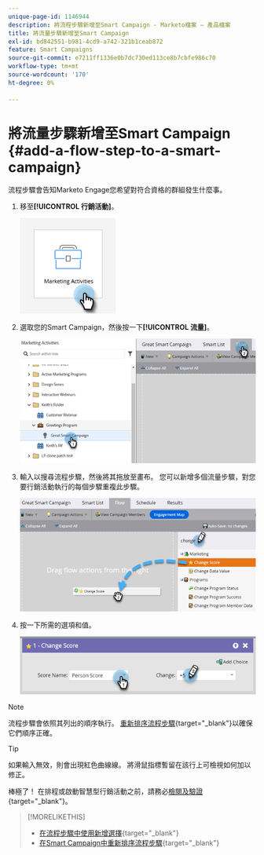 ```yaml
---
unique-page-id: 1146944
description: 將流程步驟新增至Smart Campaign - Marketo檔案 — 產品檔案
title: 將流量步驟新增至Smart Campaign
exl-id: bd842551-b981-4cd9-a742-321b1ceab872
feature: Smart Campaigns
source-git-commit: e7211ff1336e0b7dc730ed113ce8b7cbfe986c70
workflow-type: tm+mt
source-wordcount: '170'
ht-degree: 0%

---
```


# 將流量步驟新增至Smart Campaign {#add-a-flow-step-to-a-smart-campaign}

流程步驟會告知Marketo Engage您希望對符合資格的群組發生什麼事。

1. 移至&#x200B;**[!UICONTROL 行銷活動]**。

   ![](assets/add-a-flow-step-to-a-smart-campaign-1.png)

1. 選取您的Smart Campaign，然後按一下&#x200B;**[!UICONTROL 流量]**。

   ![](assets/add-a-flow-step-to-a-smart-campaign-2.png)

1. 輸入以搜尋流程步驟，然後將其拖放至畫布。 您可以新增多個流量步驟，對您要行銷活動執行的每個步驟重複此步驟。

   ![](assets/add-a-flow-step-to-a-smart-campaign-3.png)

1. 按一下所需的選項和值。

   ![](assets/add-a-flow-step-to-a-smart-campaign-4.png)

>[!NOTE]
>
>流程步驟會依照其列出的順序執行。 [重新排序流程步驟](/help/marketo/product-docs/core-marketo-concepts/smart-campaigns/flow-actions/reorder-the-flow-steps-in-a-smart-campaign.md){target="_blank"}以確保它們順序正確。

>[!TIP]
>
>如果輸入無效，則會出現紅色曲線線。 將滑鼠指標暫留在該行上可檢視如何加以修正。

棒極了！ 在排程或啟動智慧型行銷活動之前，請務必[檢閱及驗證](/help/marketo/product-docs/core-marketo-concepts/smart-campaigns/creating-a-smart-campaign/smart-campaign-checklist.md){target="_blank"}。

>[!MORELIKETHIS]
>
>* [在流程步驟中使用新增選擇](/help/marketo/product-docs/core-marketo-concepts/smart-campaigns/flow-actions/use-add-choice-in-a-flow-step.md){target="_blank"}
>* [在Smart Campaign中重新排序流程步驟](/help/marketo/product-docs/core-marketo-concepts/smart-campaigns/flow-actions/reorder-the-flow-steps-in-a-smart-campaign.md){target="_blank"}
